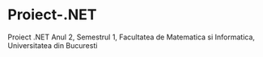 # Proiect-.NET
Proiect .NET Anul 2, Semestrul 1, Facultatea de Matematica si Informatica, Universitatea din Bucuresti
